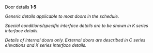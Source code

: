 <span class="transform-to-uppercase">Door details **1:5**</span>

_Generic details applicable to most doors in the schedule._

_Special conditions/specific interface details are to be shown in K series interface details._

_Details of internal doors only. External doors are described in C series elevations and K series interface details._